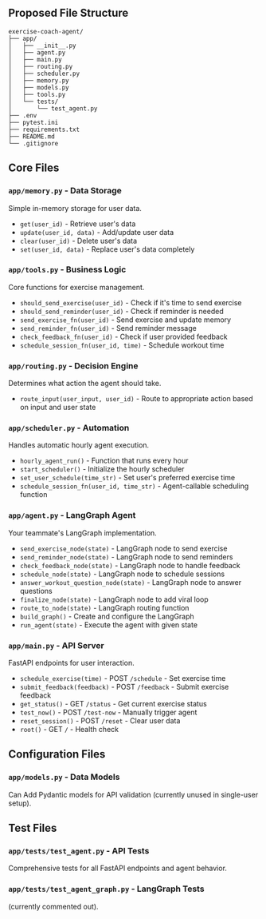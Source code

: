 ## Proposed File Structure

```
exercise-coach-agent/
├── app/
│   ├── __init__.py
│   ├── agent.py
│   ├── main.py
│   ├── routing.py
│   ├── scheduler.py
│   ├── memory.py
│   ├── models.py
│   ├── tools.py
│   └── tests/
│       └── test_agent.py
├── .env
├── pytest.ini
├── requirements.txt
├── README.md
└── .gitignore
```

## Core Files

### `app/memory.py` - Data Storage
Simple in-memory storage for user data.
- `get(user_id)` - Retrieve user's data
- `update(user_id, data)` - Add/update user data  
- `clear(user_id)` - Delete user's data
- `set(user_id, data)` - Replace user's data completely

### `app/tools.py` - Business Logic
Core functions for exercise management.
- `should_send_exercise(user_id)` - Check if it's time to send exercise
- `should_send_reminder(user_id)` - Check if reminder is needed
- `send_exercise_fn(user_id)` - Send exercise and update memory
- `send_reminder_fn(user_id)` - Send reminder message
- `check_feedback_fn(user_id)` - Check if user provided feedback
- `schedule_session_fn(user_id, time)` - Schedule workout time

### `app/routing.py` - Decision Engine
Determines what action the agent should take.
- `route_input(user_input, user_id)` - Route to appropriate action based on input and user state

### `app/scheduler.py` - Automation
Handles automatic hourly agent execution.
- `hourly_agent_run()` - Function that runs every hour
- `start_scheduler()` - Initialize the hourly scheduler
- `set_user_schedule(time_str)` - Set user's preferred exercise time
- `schedule_session_fn(user_id, time_str)` - Agent-callable scheduling function

### `app/agent.py` - LangGraph Agent
Your teammate's LangGraph implementation.
- `send_exercise_node(state)` - LangGraph node to send exercise
- `send_reminder_node(state)` - LangGraph node to send reminders
- `check_feedback_node(state)` - LangGraph node to handle feedback
- `schedule_node(state)` - LangGraph node to schedule sessions
- `answer_workout_question_node(state)` - LangGraph node to answer questions
- `finalize_node(state)` - LangGraph node to add viral loop
- `route_to_node(state)` - LangGraph routing function
- `build_graph()` - Create and configure the LangGraph
- `run_agent(state)` - Execute the agent with given state

### `app/main.py` - API Server
FastAPI endpoints for user interaction.
- `schedule_exercise(time)` - POST `/schedule` - Set exercise time
- `submit_feedback(feedback)` - POST `/feedback` - Submit exercise feedback
- `get_status()` - GET `/status` - Get current exercise status
- `test_now()` - POST `/test-now` - Manually trigger agent
- `reset_session()` - POST `/reset` - Clear user data
- `root()` - GET `/` - Health check

## Configuration Files

### `app/models.py` - Data Models
Can Add Pydantic models for API validation (currently unused in single-user setup).

## Test Files

### `app/tests/test_agent.py` - API Tests
Comprehensive tests for all FastAPI endpoints and agent behavior.

### `app/tests/test_agent_graph.py` - LangGraph Tests  
(currently commented out).
